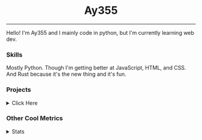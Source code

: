 <h1 align="center"><b>Ay355</b></h1>

---

Hello! I'm Ay355 and I mainly code in python, but I'm currently learning web dev.


### Skills

Mostly Python. Though I'm getting better at JavaScript, HTML, and CSS. And Rust because it's the new thing and it's fun.


### Projects

<details>
 <summary>Click Here</summary>
<br>

 This is probably out of date

[Standle](https://discord.com/oauth2/authorize?client_id=810345494223781899&scope=bot&permissions=8)
 - A multipurpose discord bot for your discord server. Has useful and fun commands for you to mess around with. Made with [discord.py](https://www.github.com/Rapptz/discord.py).

[RoboAy355](https://github.com/Ay-355/RoboAy355)
 - A personal discord bot that I use for random things.

[Asyncdictionary](https://github.com/Ay-355/asyncdictionary)
 - An async wrapper for the freedictionaryAPI. See the README for more info.

 
That's pretty much it, other stuff is closed-source.
 
</details>


### Other Cool Metrics


<details>
<summary>Stats</summary>
<br>
 
<a href="https://github.com/Ay-355">
 <img align="center" src="https://github-readme-stats.vercel.app/api?username=Ay-355&theme=tokyonight&show_icons=true&count_private=true&hide_border=true" />
</a><a href="https://github.com/Ay-355">
  <img align="center" src="https://github-readme-stats.vercel.app/api/top-langs/?username=Ay-355&hide=toml,yaml,cmake&layout=compact&langs_count=8&theme=tokyonight&hide_border=true" />
</a>

 
&nbsp; <!-- Space character to put some space between the different stat types. -->

 
<!--START_SECTION:waka-->
**🐱 My GitHub Data** 

> 🏆 530 Contributions in the Year 2021
 > 
> 📦 1.3 kB Used in GitHub's Storage 
 > 
> 🚫 Not Opted to Hire
 > 
> 📜 14 Public Repositories 
 > 
> 🔑 3 Private Repositories  
 > 
**I'm an Early 🐤** 

```text
🌞 Morning    16 commits     █░░░░░░░░░░░░░░░░░░░░░░░░   6.11% 
🌆 Daytime    121 commits    ███████████░░░░░░░░░░░░░░   46.18% 
🌃 Evening    121 commits    ███████████░░░░░░░░░░░░░░   46.18% 
🌙 Night      4 commits      ░░░░░░░░░░░░░░░░░░░░░░░░░   1.53%

```
📅 **I'm Most Productive on Friday** 

```text
Monday       43 commits     ████░░░░░░░░░░░░░░░░░░░░░   16.41% 
Tuesday      29 commits     ██░░░░░░░░░░░░░░░░░░░░░░░   11.07% 
Wednesday    25 commits     ██░░░░░░░░░░░░░░░░░░░░░░░   9.54% 
Thursday     43 commits     ████░░░░░░░░░░░░░░░░░░░░░   16.41% 
Friday       47 commits     ████░░░░░░░░░░░░░░░░░░░░░   17.94% 
Saturday     47 commits     ████░░░░░░░░░░░░░░░░░░░░░   17.94% 
Sunday       28 commits     ██░░░░░░░░░░░░░░░░░░░░░░░   10.69%

```


📊 **This Week I Spent My Time On** 

```text
💬 Programming Languages: 
Python                   1 hr 48 mins        ████████████░░░░░░░░░░░░░   50.49% 
PowerShell               28 mins             ███░░░░░░░░░░░░░░░░░░░░░░   13.2% 
Lua                      22 mins             ██░░░░░░░░░░░░░░░░░░░░░░░   10.58% 
Rust                     20 mins             ██░░░░░░░░░░░░░░░░░░░░░░░   9.44% 
HTML                     16 mins             ██░░░░░░░░░░░░░░░░░░░░░░░   7.74%

🔥 Editors: 
Neovim                   2 hrs 31 mins       █████████████████░░░░░░░░   70.56% 
VS Code                  34 mins             ████░░░░░░░░░░░░░░░░░░░░░   16.24% 
Notepad++                28 mins             ███░░░░░░░░░░░░░░░░░░░░░░   13.2%

🐱‍💻 Projects: 
Unknown Project          1 hr 24 mins        ██████████░░░░░░░░░░░░░░░   39.54% 
school                   1 hr 20 mins        █████████░░░░░░░░░░░░░░░░   37.49% 
standle-bot              26 mins             ███░░░░░░░░░░░░░░░░░░░░░░   12.39% 
nvim                     22 mins             ██░░░░░░░░░░░░░░░░░░░░░░░   10.58%

💻 Operating System: 
Windows                  3 hrs 34 mins       █████████████████████████   100.0%

```

**I Mostly Code in Python** 

```text
Python                   7 repos             ███████████████████░░░░░░   77.78% 
HTML                     1 repo              ██░░░░░░░░░░░░░░░░░░░░░░░   11.11% 
C++                      1 repo              ██░░░░░░░░░░░░░░░░░░░░░░░   11.11%

```



 Last Updated on 28/09/2021
<!--END_SECTION:waka-->
</details>
